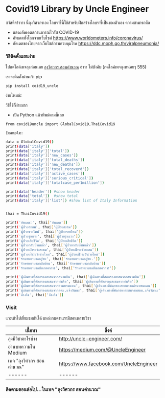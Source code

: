 # Covid19 Library by Uncle Engineer


สวัสดีจร้าาาา นี่ลุงวิศวกรเอง ไลบรารี่นี้ใช้สำหรับฝึกสร้างไลบรารี่เป็นของตัวเอง ความสามารถคือ

  - แสดงอัพเดตสถานการณ์ไวรัส COVID-19
  - อัพเดตทั้งโลกจากเว็บไซต์ https://www.worldometers.info/coronavirus/
  - อัดเดตของไทยจากเว็บไซต์กรมควบคุมโรค https://ddc.moph.go.th/viralpneumonia/ 


### วิธีติดตั้งแสนง่าย

ไปกดไลค์เพจลุงก่อนเลย [ลุงวิศวกร สอนคำนวณ](https://www.facebook.com/UncleEngineer)  ฮ่าาา ไม่บังคับ (กดไลค์เพจลุงหน่อยๆ 555)

เราจะติดตั้งผ่านเจ้า pip

```sh
pip install coid19_uncle
```

ง่ายไหมล่ะ

วิธีใช้ก็ง่ายมาก
- เปิด Python แล้วพิพม์ตามนี้เลย

```sh
from covid19uncle import GlobalCovid19,ThaiCovid19

Example:

data = GlobalCovid19()
print(data['italy'])
print(data['italy']['total'])
print(data['italy']['new_cases'])
print(data['italy']['total_deaths'])
print(data['italy']['new_deaths'])
print(data['italy']['total_recoverd'])
print(data['italy']['active_cases'])
print(data['italy']['serious_critical'])
print(data['italy']['totalcase_per1million'])

print(data['header']) #show header
print(data['total'])  #show total
print(data['italy']['list']) #show list of Italy Information


thai = ThaiCovid19()

print('อัพเดต:', thai['อัพเดต'])
print('ผู้ป่วยสะสม', thai['ผู้ป่วยสะสม'])
print('ผู้ป่วยรายใหม่', thai['ผู้ป่วยรายใหม่'])
print('ผู้ป่วยรุนแรง', thai['ผู้ป่วยรุนแรง'])
print('ผู้ป่วยเสียชีวิต', thai['ผู้ป่วยเสียชีวิต'])
print('ผู้ป่วยกลับบ้านแล้ว', thai['ผู้ป่วยกลับบ้านแล้ว'])
print('ผู้ป่วยเฝ้าระวังสะสม', thai['ผู้ป่วยเฝ้าระวังสะสม'])
print('ผู้ป่วยเฝ้าระวังรายใหม่', thai['ผู้ป่วยเฝ้าระวังรายใหม่'])
print('รักษาพยาบาลอยู่รพ', thai['รักษาพยาบาลอยู่รพ.'])
print('รักษาพยาบาลกลับบ้าน', thai['รักษาพยาบาลกลับบ้าน'])
print('รักษาพยาบาลสังเกตอาการ', thai['รักษาพยาบาลสังเกตอาการ'])

print('ผู้เดินทางที่คัดกรองสะสมจากสนามบิน', thai['ผู้เดินทางที่คัดกรองสะสมจากสนามบิน'])
print('ผู้เดินทางที่คัดกรองสะสมจากท่าเรือ', thai['ผู้เดินทางที่คัดกรองสะสมจากท่าเรือ'])
print('ผู้เดินทางที่คัดกรองสะสมจากด่านพรมแดน', thai['ผู้เดินทางที่คัดกรองสะสมจากด่านพรมแดน'])
print('ผู้เดินทางที่คัดกรองสะสมจากสตม.แจ้งวัฒนะ', thai['ผู้เดินทางที่คัดกรองสะสมจากสตม.แจ้งวัฒนะ'])
print('อ้างอิง', thai['อ้างอิง'])


```

### Visit

แวะเข้าไปเยี่ยมชมกันได้ แหล่งกบดานเรามีสอนหลายวิชา

| เนื้อหา | ลิ้งค์ |
| ------ | ------ |
| ลุงมีวิชาอะไรบ้าง |http://uncle-engineer.com/ |
| อ่านบทความใน Medium  | https://medium.com/@UncleEngineer |
| เพจ "ลุงวิศวกร สอนคำนวณ"  | https://www.facebook.com/UncleEngineer |
| ------ | ------ |

### ติดตามตอนต่อไป...ในเพจ "ลุงวิศวกร สอนคำนวณ"

